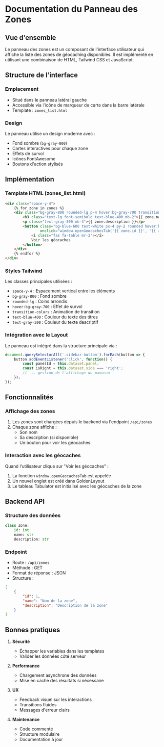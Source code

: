 # Documentation du Panneau des Zones

## Vue d'ensemble

Le panneau des zones est un composant de l'interface utilisateur qui affiche la liste des zones de géocaching disponibles. Il est implémenté en utilisant une combinaison de HTML, Tailwind CSS et JavaScript.

## Structure de l'interface

### Emplacement
- Situé dans le panneau latéral gauche
- Accessible via l'icône de marqueur de carte dans la barre latérale
- Template : `zones_list.html`

### Design

Le panneau utilise un design moderne avec :
- Fond sombre (`bg-gray-800`)
- Cartes interactives pour chaque zone
- Effets de survol
- Icônes FontAwesome
- Boutons d'action stylisés

## Implémentation

### Template HTML (zones_list.html)

```html
<div class="space-y-4">
    {% for zone in zones %}
    <div class="bg-gray-800 rounded-lg p-4 hover:bg-gray-700 transition-colors">
        <h3 class="text-lg font-semibold text-blue-400 mb-2">{{ zone.name }}</h3>
        <p class="text-gray-300 mb-4">{{ zone.description }}</p>
        <button class="bg-blue-600 text-white px-4 py-2 rounded hover:bg-blue-700 transition-colors"
                onclick="window.openGeocachesTab('{{ zone.id }}', '{{ zone.name | escape }}')">
            <i class="fas fa-table mr-2"></i>
            Voir les géocaches
        </button>
    </div>
    {% endfor %}
</div>
```

### Styles Tailwind

Les classes principales utilisées :
- `space-y-4` : Espacement vertical entre les éléments
- `bg-gray-800` : Fond sombre
- `rounded-lg` : Coins arrondis
- `hover:bg-gray-700` : Effet de survol
- `transition-colors` : Animation de transition
- `text-blue-400` : Couleur du texte des titres
- `text-gray-300` : Couleur du texte descriptif

### Intégration avec le Layout

Le panneau est intégré dans la structure principale via :
```javascript
document.querySelectorAll('.sidebar-button').forEach(button => {
    button.addEventListener('click', function() {
        const panelId = this.dataset.panel;
        const isRight = this.dataset.side === 'right';
        // ... gestion de l'affichage du panneau
    });
});
```

## Fonctionnalités

### Affichage des zones

1. Les zones sont chargées depuis le backend via l'endpoint `/api/zones`
2. Chaque zone affiche :
   - Son nom
   - Sa description (si disponible)
   - Un bouton pour voir les géocaches

### Interaction avec les géocaches

Quand l'utilisateur clique sur "Voir les géocaches" :
1. La fonction `window.openGeocachesTab` est appelée
2. Un nouvel onglet est créé dans GoldenLayout
3. Le tableau Tabulator est initialisé avec les géocaches de la zone

## Backend API

### Structure des données

```python
class Zone:
    id: int
    name: str
    description: str
```

### Endpoint

- Route : `/api/zones`
- Méthode : GET
- Format de réponse : JSON
- Structure :
```json
[
    {
        "id": 1,
        "name": "Nom de la zone",
        "description": "Description de la zone"
    }
]
```

## Bonnes pratiques

1. **Sécurité**
   - Échapper les variables dans les templates
   - Valider les données côté serveur

2. **Performance**
   - Chargement asynchrone des données
   - Mise en cache des résultats si nécessaire

3. **UX**
   - Feedback visuel sur les interactions
   - Transitions fluides
   - Messages d'erreur clairs

4. **Maintenance**
   - Code commenté
   - Structure modulaire
   - Documentation à jour
